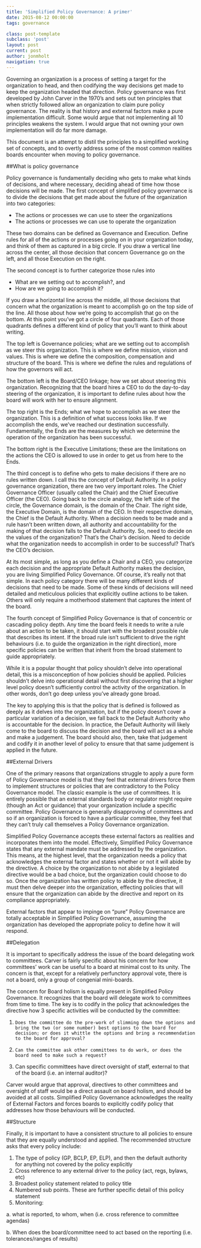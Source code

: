 ```yaml
---
title: 'Simplified Policy Governance: A primer'
date: 2015-08-12 00:00:00 
tags: governance

class: post-template
subclass: 'post'
layout: post
current: post
author: jonmholt
navigation: true
---
```

Governing an organization is a process of setting a target for the organization to head, and then codifying the way decisions get made to keep the organization headed that direction.  Policy governance was first developed by John Carver in the 1970’s and sets out ten principles that when strictly followed allow an organization to claim pure policy governance.  The reality is that history and external factors make a pure implementation difficult.  Some would argue that not implementing all 10 principles weakens the system.  I would argue that not owning your own implementation will do far more damage.

This document is an attempt to distil the principles to a simplified working set of concepts, and to overtly address some of the most common realities boards encounter when moving to policy governance.

##What is policy governance

Policy governance is fundamentally deciding who gets to make what kinds of decisions, and where necessary, deciding ahead of time how those decisions will be made.
The first concept of simplified policy governance is to divide the decisions that get made about the future of the organization into two categories:

  - The actions or processes we can use to steer the organizations
  - The actions or processes we can use to operate the organization

These two domains can be defined as Governance and Execution.  Define rules for all of the actions or processes going on in your organization today, and think of them as captured in a big circle.  If you draw a vertical line across the center, all those decision that concern Governance go on the left, and all those Execution on the right. 

The second concept is to further categorize those rules into

 - 	What are we setting out to accomplish?, and
 - How are we going to accomplish it?

If you draw a horizontal line across the middle, all those decisions that concern what the organization is meant to accomplish go on the top side of the line.  All those about how we’re going to accomplish that go on the bottom.  At this point you’ve got a circle of four quadrants.  Each of those quadrants defines a different kind of policy that you’ll want to think about writing. 

The top left is Governance policies; what are we setting out to accomplish as we steer this organization.  This is where we define mission, vision and values.  This is where we define the composition, compensation and structure of the board.  This is where we define the rules and regulations of how the governors will act.  

The bottom left is the Board/CEO linkage; how we set about steering this organization.  Recognizing that the board hires a CEO to do the day-to-day steering of the organization, it is important to define rules about how the board will work with her to ensure alignment.

The top right is the Ends; what we hope to accomplish as we steer the organization.  This is a definition of what success looks like.  If we accomplish the ends, we’ve reached our destination successfully.  Fundamentally, the Ends are the measures by which we determine the operation of the organization has been successful.

The bottom right is the Executive Limitations; these are the limitations on the actions the CEO is allowed to use in order to get us from here to the Ends.  

The third concept is to define who gets to make decisions if there are no rules written down.  I call this the concept of Default Authority.  In a policy governance organization, there are two very important roles.  The Chief Governance Officer (usually called the Chair) and the Chief Executive Officer (the CEO).  Going back to the circle analogy, the left side of the circle, the Governance domain, is the domain of the Chair.  The right side, the Executive Domain, is the domain of the CEO.  In their respective domain, the Chief is the Default Authority.  When a decision needs to be made and a rule hasn’t been written down, all authority and accountability for the making of that decision falls to the Default Authority.  So, need to decide on the values of the organization? That’s the Chair’s decision.  Need to decide what the organization needs to accomplish in order to be successful?  That’s the CEO’s decision.

At its most simple, as long as you define a Chair and a CEO, you categorize each decision and the appropriate Default Authority makes the decision, you are living Simplified Policy Governance.
Of course, it’s really not that simple.  In each policy category there will be many different kinds of decisions that need to be made.  Some of these kinds of decisions will need detailed and meticulous policies that explicitly outline actions to be taken.  Others will only require a motherhood statement that captures the intent of the board.  

The fourth concept of Simplified Policy Governance is that of concentric or cascading policy depth.  Any time the board feels it needs to write a rule about an action to be taken, it should start with the broadest possible rule that describes its intent.  If the broad rule isn’t sufficient to drive the right behaviours (i.e. to guide the organization in the right direction), more specific policies can be written that inherit from the broad statement to guide appropriately.  

While it is a popular thought that policy shouldn’t delve into operational detail, this is a misconception of how policies should be applied.  Policies shouldn’t delve into operational detail without first discovering that a higher level policy doesn’t sufficiently control the activity of the organization.  In other words, don’t go deep unless you’ve already gone broad. 

The key to applying this is that the policy that is defined is followed as deeply as it delves into the organization, but if the policy doesn’t cover a particular variation of a decision, we fall back to the Default Authority who is accountable for the decision.  In practice, the Default Authority will likely come to the board to discuss the decision and the board will act as a whole and make a judgement.  The board should also, then, take that judgement and codify it in another level of policy to ensure that that same judgement is applied in the future.

##External Drivers

One of the primary reasons that organizations struggle to apply a pure form of Policy Governance model is that they feel that external drivers force them to implement structures or policies that are contradictory to the Policy Governance model.  The classic example is the use of committees.  It is entirely possible that an external standards body or regulator might require (though an Act or guidance) that your organization include a specific committee.  Policy Governance is generally disapproving of committees and so if an organization is forced to have a particular committee, they feel that they can’t truly call themselves a Policy Governance organization.  

Simplified Policy Governance accepts these external factors as realities and incorporates them into the model.  Effectively, Simplified Policy Governance states that any external mandate must be addressed by the organization.  This means, at the highest level, that the organization needs a policy that acknowledges the external factor and states whether or not it will abide by the directive.  A choice by the organization to not abide by a legislated directive would be a bad choice, but the organization could choose to do so.  Once the organization has written policy to abide by the directive, it must then delve deeper into the organization, effecting policies that will ensure that the organization can abide by the directive and report on its compliance appropriately.  

External factors that appear to impinge on “pure” Policy Governance are totally acceptable in Simplified Policy Governance, assuming the organization has developed the appropriate policy to define how it will respond.  

##Delegation

It is important to specifically address the issue of the board delegating work to committees. Carver is fairly specific about his concern for how committees’ work can be useful to a board at minimal cost to its unity.  The concern is that, except for a relatively perfunctory approval vote, there is not a board, only a group of congenial mini-boards. 

The concern for Board holism is equally present in Simplified Policy Governance.  It recognizes that the board will delegate work to committees from time to time.  The key is to codify in the policy that acknowledges the directive how 3 specific activities will be conducted by the committee:

 1. 	Does the committee do the pre-work of slimming down the options and bring the two (or some number) best options to the board for decision; or does it whittle the options and bring a recommendation to the board for approval?
 1. 	Can the committee ask other committees to do work, or does the board need to make such a request?
 1. Can specific committees have direct oversight of staff, external to that of the board (i.e. an internal auditor)?

Carver would argue that approval, directives to other committees and oversight of staff would be a direct assault on board holism, and should be avoided at all costs.  Simplified Policy Governance acknowledges the reality of External Factors and forces boards to explicitly codify policy that addresses how those behaviours will be conducted.


##Structure

Finally, it is important to have a consistent structure to all policies to ensure that they are equally understood and applied.  The recommended structure asks that every policy include:

1.	The type of policy (GP, BCLP, EP, ELP), and then the default authority for anything not covered by the policy explicitly
1.	Cross reference to any external driver to the policy (act, regs, bylaws, etc)
1.	Broadest policy statement related to policy title
1.	Numbered sub points. These are further specific detail of this policy statement
1.	Monitoring:  

 a.	what is reported, to whom, when (i.e. cross reference to committee agendas)

 b.	When does the board/committee need to act based on the reporting (i.e. tolerances/ranges of results)


